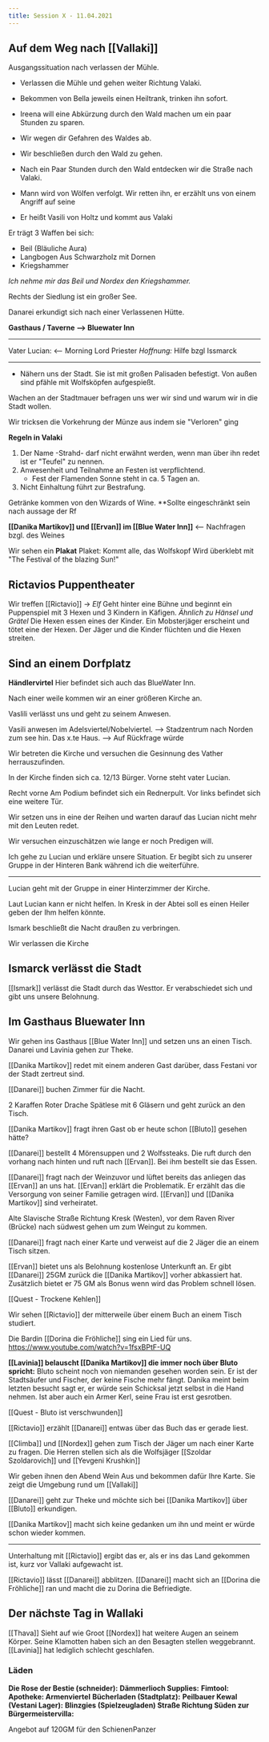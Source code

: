 ```yaml
---
title: Session X - 11.04.2021
---
```


## Auf dem Weg nach [[Vallaki]]

Ausgangssituation nach verlassen der Mühle.

* Verlassen die Mühle und gehen weiter Richtung Valaki.
* Bekommen von Bella jeweils einen Heiltrank, trinken ihn sofort.
* Ireena will eine Abkürzung durch den Wald machen um ein paar Stunden zu sparen.

* Wir wegen dir Gefahren des Waldes ab.

* Wir beschließen durch den Wald zu gehen.

* Nach ein Paar Stunden durch den Wald entdecken wir die Straße nach Valaki.

* Mann wird von Wölfen verfolgt. Wir retten ihn, er erzählt uns von einem Angriff auf seine 
* Er heißt Vasili von Holtz und kommt aus Valaki

Er trägt 3 Waffen bei sich:
* Beil (Bläuliche Aura)
* Langbogen Aus Schwarzholz mit Dornen
* Kriegshammer

*Ich nehme mir das Beil und Nordex den Kriegshammer.*

Rechts der Siedlung ist ein großer See.

Danarei erkundigt sich nach einer Verlassenen Hütte.

**Gasthaus / Taverne --> Bluewater Inn**

---
Vater Lucian: <-- Morning Lord Priester
*Hoffnung:* Hilfe bzgl Issmarck

---

* Nähern uns der Stadt. Sie ist mit großen Palisaden befestigt. Von außen sind pfähle mit Wolfsköpfen aufgespießt.


Wachen an der Stadtmauer befragen uns wer wir sind und warum wir in die Stadt wollen.

Wir tricksen die Vorkehrung der Münze aus indem sie "Verloren" ging


**Regeln in Valaki**
1. Der Name -Strahd- darf nicht erwähnt werden, wenn man über ihn redet ist er "Teufel" zu nennen.
2. Anwesenheit und Teilnahme an Festen ist verpflichtend.
    * Fest der Flamenden Sonne steht in ca. 5 Tagen an.
4. Nicht Einhaltung führt zur Bestrafung.

Getränke kommen von den Wizards of Wine.
**Sollte eingeschränkt sein nach aussage der Rf

**[[Danika Martikov]] und [[Ervan]] im [[Blue Water Inn]]** <-- Nachfragen bzgl. des Weines


Wir sehen ein **Plakat**
Plaket: Kommt alle, das Wolfskopf 
Wird überklebt mit "The Festival of the blazing Sun!"

## Rictavios Puppentheater
Wir treffen [[Rictavio]] -> *Elf*
Geht hinter eine Bühne und beginnt ein Puppenspiel mit 3 Hexen und 3 Kindern in Käfigen.
*Ähnlich zu Hänsel und Grätel*
Die Hexen essen eines der Kinder. Ein Mobsterjäger erscheint und tötet eine der Hexen.
Der Jäger und die Kinder flüchten und die Hexen streiten.



## Sind an einem Dorfplatz
**Händlervirtel**
Hier befindet sich auch das BlueWater Inn.


Nach einer weile kommen wir an einer größeren Kirche an.

Vaslili verlässt uns und geht zu seinem Anwesen.

Vasili anwesen im Adelsviertel/Nobelviertel.
--> Stadzentrum nach Norden zum see hin. Das x.te Haus.
--> Auf Rückfrage würde 

Wir betreten die Kirche und versuchen die Gesinnung des Vather herrauszufinden.

In der Kirche finden sich ca. 12/13 Bürger. Vorne steht vater Lucian.

Recht vorne Am Podium befindet sich ein Rednerpult.
Vor links befindet sich eine weitere Tür.

Wir setzen uns in eine der Reihen und warten darauf das Lucian nicht mehr mit den Leuten redet.

Wir versuchen einzuschätzen wie lange er noch Predigen will.

Ich gehe zu Lucian und erkläre unsere Situation.
Er begibt sich zu unserer Gruppe in der Hinteren Bank während ich die  weiterführe.

---

Lucian geht mit der Gruppe in einer Hinterzimmer der Kirche.

Laut Lucian kann er nicht helfen.
In Kresk in der Abtei soll es einen Heiler geben der Ihm helfen könnte.

Ismark beschließt die Nacht draußen zu verbringen.

Wir verlassen die Kirche

## Ismarck verlässt die Stadt
[[Ismark]] verlässt die Stadt durch das Westtor. Er verabschiedet sich und gibt uns unsere Belohnung.

## Im Gasthaus Bluewater Inn
Wir gehen ins Gasthaus [[Blue Water Inn]] und setzen uns an einen Tisch. Danarei und Lavinia gehen zur Theke.

[[Danika Martikov]] redet mit einem anderen Gast darüber, dass Festani vor der Stadt zertreut sind.


[[Danarei]] buchen Zimmer für die Nacht. 

2 Karaffen Roter Drache Spätlese mit 6 Gläsern und geht zurück an den Tisch.

[[Danika Martikov]] fragt ihren Gast ob er heute schon [[Bluto]] gesehen hätte?

[[Danarei]] bestellt 4 Mörensuppen und 2 Wolfssteaks.
Die ruft durch den vorhang nach hinten und ruft nach [[Ervan]]. Bei ihm bestellt sie das Essen.

[[Danarei]] fragt nach der Weinzuvor und lüftet bereits das anliegen das [[Ervan]] an uns hat. 
[[Ervan]] erklärt die Problematik. Er erzählt das die Versorgung von seiner Familie getragen wird. [[Ervan]] und [[Danika Martikov]] sind verheiratet.

Alte Slavische Straße Richtung Kresk (Westen), vor dem Raven River (Brücke) nach südwest gehen um zum Weingut zu kommen.

[[Danarei]] fragt nach einer Karte und verweist auf die 2 Jäger die an einem Tisch sitzen.

[[Ervan]] bietet uns als Belohnung kostenlose Unterkunft an.
Er gibt [[Danarei]] 25GM zurück die [[Danika Martikov]] vorher abkassiert hat. Zusätzlich bietet er 75 GM als Bonus wenn wird das Problem schnell lösen.

[[Quest - Trockene Kehlen]]

Wir sehen [[Rictavio]] der mitterweile über einem Buch an einem Tisch studiert. 

Die Bardin [[Dorina die Fröhliche]] sing ein Lied für uns.
https://www.youtube.com/watch?v=1fsxBPtF-UQ


**[[Lavinia]] belauscht [[Danika Martikov]] die immer noch über Bluto spricht:**
Bluto scheint noch von niemanden gesehen worden sein. Er ist der Stadtsäufer und Fischer, der keine Fische mehr fängt.
Danika meint beim letzten besucht sagt er, er würde sein Schicksal jetzt selbst in die Hand nehmen. Ist aber auch ein Armer Kerl, seine Frau ist erst gesrotben.

[[Quest - Bluto ist verschwunden]]

[[Rictavio]] erzählt [[Danarei]] entwas über das Buch das er gerade liest.


[[Climba]] und [[Nordex]] gehen zum Tisch der Jäger um nach einer Karte zu fragen.
Die Herren stellen sich als die Wolfsjäger [[Szoldar Szoldarovich]] und [[Yevgeni Krushkin]]

Wir geben ihnen den Abend Wein Aus und bekommen dafür Ihre Karte. 
Sie zeigt die Umgebung rund um [[Vallaki]]

[[Danarei]] geht zur Theke und möchte sich bei [[Danika Martikov]] über [[Bluto]] erkundigen.

[[Danika Martikov]] macht sich keine gedanken um ihn und meint er würde schon wieder kommen.


---

Unterhaltung mit [[Rictavio]] ergibt das er, als er ins das Land gekommen ist, kurz vor Vallaki aufgewacht ist.

[[Rictavio]] lässt [[Danarei]] abblitzen.
[[Danarei]] macht sich an [[Dorina die Fröhliche]] ran und macht die zu Dorina die Befriedigte.


## Der nächste Tag in Wallaki
[[Thava]] Sieht auf wie Groot
[[Nordex]]  hat weitere Augen an seinem Körper. Seine Klamotten haben sich an den Besagten stellen weggebrannt.
[[Lavinia]] hat lediglich schlecht geschlafen.

### Läden
**Die Rose der Bestie (schneider):**
**Dämmerlioch Supplies:**
**Fimtool:**
**Apotheke: Armenviertel**
**Bücherladen (Stadtplatz):**
**Peilbauer Kewal (Vestani Lager):**
**Blinzgies (Spielzeugladen) Straße Richtung Süden zur Bürgermeistervilla:**


Angebot auf 120GM für den SchienenPanzer
